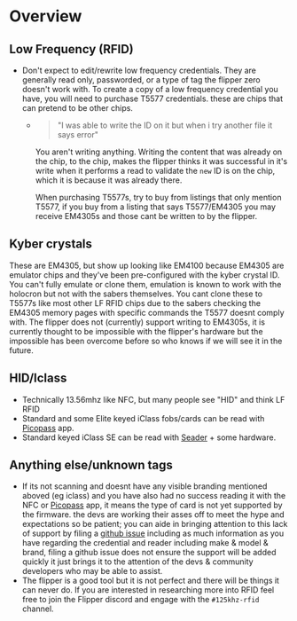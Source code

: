 # Overview

## Low Frequency (RFID)
- Don't expect to edit/rewrite low frequency credentials.  They are generally read only, passworded, or a type of tag the flipper zero doesn't work with.  To create a copy of a low frequency credential you have, you will need to purchase T5577 credentials. these are chips that can pretend to be other chips. 

    - > "I was able to write the ID on it but when i try another file it says error"

        You aren't writing anything. Writing the content that was already on the chip, to the chip, makes the flipper thinks it was successful in it's write when it performs a read to validate the `new` ID is on the chip, which it is because it was already there. 

        When purchasing T5577s, try to buy from listings that only mention T5577, if you buy from a listing that says T5577/EM4305 you may receive EM4305s and those cant be written to by the flipper.

## Kyber crystals

These are EM4305, but show up looking like EM4100 because EM4305 are emulator chips and they've been pre-configured with the kyber crystal ID.  You can't fully emulate or clone them, emulation is known to work with the holocron but not with the sabers themselves. You cant clone these to T5577s like most other LF RFID chips due to the sabers checking the EM4305 memory pages with specific commands the T5577 doesnt comply with. The flipper does not (currently) support writing to EM4305s, it is currently thought to be impossible with the flipper's hardware but the impossible has been overcome before so who knows if we will see it in the future. 

## HID/Iclass
- Technically 13.56mhz like NFC, but many people see "HID" and think LF RFID
- Standard and some Elite keyed iClass fobs/cards can be read with [Picopass](https://lab.flipper.net/apps/picopass) app.
- Standard keyed iClass SE can be read with [Seader](https://lab.flipper.net/apps/seader) + some hardware.

## Anything else/unknown tags
- If its not scanning and doesnt have any visible branding mentioned aboved (eg iclass) and you have also had no success reading it with the NFC or [Picopass](https://lab.flipper.net/apps/picopass) app, it means the type of card is not yet supported by the firmware. the devs are working their asses off to meet the hype and expectations so be patient; you can aide in bringing attention to this lack of support by filing a [github issue](https://github.com/flipperdevices/flipperzero-firmware/issues) including as much information as you have regarding the credential and reader including make & model & brand, filing a github issue does not ensure the support will be added quickly it just brings it to the attention of the devs & community developers who may be able to assist. 
- The flipper is a good tool but it is not perfect and there will be things it can never do. If you are interested in researching more into RFID feel free to join the Flipper discord and engage with the `#125khz-rfid` channel. 
